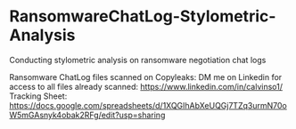 # RansomwareChatLog-Stylometric-Analysis
Conducting stylometric analysis on ransomware negotiation chat logs

Ransomware ChatLog files scanned on Copyleaks: DM me on Linkedin for access to all files already scanned: https://www.linkedin.com/in/calvinso1/
Tracking Sheet: https://docs.google.com/spreadsheets/d/1XQGIhAbXeUQGj7TZq3urmN70oW5mGAsnyk4obak2RFg/edit?usp=sharing
